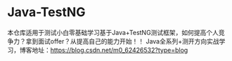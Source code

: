 # Java-TestNG
本仓库适用于测试小白零基础学习基于Java+TestNG测试框架，如何提高个人竞争力？拿到面试offer？从提高自己的能力开始！！
Java全系列+测开方向实战学习，博客地址：https://blog.csdn.net/m0_62426532?type=blog
